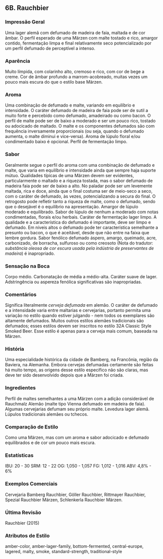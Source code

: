 ## 6B. Rauchbier

### Impressão Geral

Uma lager alemã com defumado de madeira de faia, maltada e de cor âmbar. O perfil esperado de uma Märzen com malte tostado e rico, amargor contido, fermentação limpa e final relativamente seco potencializado por um perfil defumado de perceptível a intenso.

### Aparência

Muito límpida, com colarinho alto, cremoso e rico, com cor de bege a creme. Cor de âmbar profundo a marrom-acobreado, muitas vezes um pouco mais escura do que o estilo base Märzen.

### Aroma

Uma combinação de defumado e malte, variando em equilíbrio e intensidade. O caráter defumado de madeira de faia pode ser de sutil a muito forte e percebido como defumado, amadeirado ou como bacon. O perfil de malte pode ser de baixo a moderado e ser um pouco rico, tostado ou adocicado de maltado. O malte e os componentes defumados são com frequência inversamente proporcionais (ou seja, quando o defumado aumenta, o malte diminui e vice-versa). Aroma de lúpulo floral e/ou condimentado baixo é opcional. Perfil de fermentação limpo.

### Sabor

Geralmente segue o perfil do aroma com uma combinação de defumado e malte, que varia em equilíbrio e intensidade ainda que sempre haja suporte mútuo. Qualidades típicas de uma Märzen devem ser evidentes, particularmente o maltado e a riqueza tostada, mas o sabor defumado de madeira faia pode ser de baixo a alto. No paladar pode ser um levemente maltada, rica e doce, ainda que o final costuma ser de meio-seco a seco, com o caráter de defumado, às vezes, potencializando a secura do final. O retrogosto pode refletir tanto a riqueza de malte, como o defumado, sendo que o desejável é o equilíbrio na apresentação. Amargor de lúpulo moderado e equilibrado. Sabor de lúpulo de nenhum a moderado com notas condimentadas, florais e/ou herbais. Caráter de fermentação lager limpo. A qualidade e a característica do defumado é importante, deve ser limpo e defumado. Em níveis altos o defumado pode ter característica semelhante a presunto ou bacon, o que é aceitável, desde que não entre na faixa que lembre gordura. Sabor fenólico defumado áspero, amargo, queimado, acre, carbonizado, de borracha, sulfuroso ou como creosoto (Nota do tradutor: _substância oleosa de cor escura usada pela indústria de preservantes de madeira_) é inapropriado.

### Sensação na Boca

Corpo médio. Carbonatação de média a médio-alta. Caráter suave de lager. Adstringência ou aspereza fenólica significativas são inapropriadas.

### Comentários

Significa literalmente _cerveja defumada_ em alemão. O caráter de defumado e a intensidade varia entre maltarias e cervejarias, portanto permita uma variação no estilo quando estiver julgando - nem todos os exemplares são altamente defumados. Muitos outros estilos alemães tradicionais são defumados; esses estilos devem ser inscritos no estilo 32A Classic Style Smoked Beer. Esse estilo é apenas para a cerveja mais comum, baseada na Märzen.

### História

Uma especialidade histórica da cidade de Bamberg, na Francônia, região da Baviera, na Alemanha. Embora cervejas defumadas certamente são feitas há muito tempo, as origens desse estilo específico não são claras, mas deve ter sido desenvolvido depois que a Märzen foi criada.

### Ingredientes

Perfil de maltes semelhantes a uma Märzen com a adição considerável de Rauchmalz Alemão (malte tipo Vienna defumado em madeira de faia). Algumas cervejarias defumam seu próprio malte. Levedura lager alemã. Lúpulos tradicionais alemães ou tchecos.

### Comparação de Estilo

Como uma Märzen, mas com um aroma e sabor adocicado e defumado equilibrados e de cor um pouco mais escura.

### Estatísticas

IBU: 20 - 30
SRM: 12 - 22
OG: 1,050 - 1,057
FG: 1,012 - 1,016
ABV: 4,8% - 6%

### Exemplos Comerciais

Cervejaria Bamberg Rauchbier, Göller Rauchbier, Rittmayer Rauchbier, Spezial Rauchbier Märzen, Schlenkerla Rauchbier Märzen.

### Última Revisão

Rauchbier (2015)

### Atributos de Estilo

amber-color, amber-lager-family, bottom-fermented, central-europe, lagered, malty, smoke, standard-strength, traditional-style
